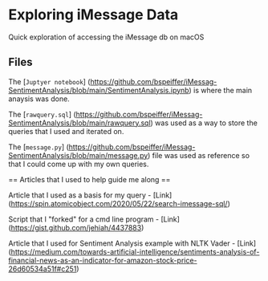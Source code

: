 # Exploring iMessage Data

Quick exploration of accessing the iMessage db on macOS

## Files

The [`Juptyer notebook`]
(https://github.com/bspeiffer/iMessag-SentimentAnalysis/blob/main/SentimentAnalysis.ipynb) 
is where the main anaysis was done.

The [`rawquery.sql`]
(https://github.com/bspeiffer/iMessag-SentimentAnalysis/blob/main/rawquery.sql) 
was used as a way to store the queries that I used and iterated on.

The [`message.py`] 
(https://github.com/bspeiffer/iMessag-SentimentAnalysis/blob/main/message.py)
file was used as reference so that I could come up with my own queries.


== Articles that I used to help guide me along ==

Article that I used as a basis for my query - [Link]
(https://spin.atomicobject.com/2020/05/22/search-imessage-sql/)

Script that I "forked" for a cmd line program - [Link]
(https://gist.github.com/jehiah/4437883)

Article that I used for Sentiment Analysis example with NLTK Vader - [Link]
(https://medium.com/towards-artificial-intelligence/sentiments-analysis-of-financial-news-as-an-indicator-for-amazon-stock-price-26d60534a51f#c251)
